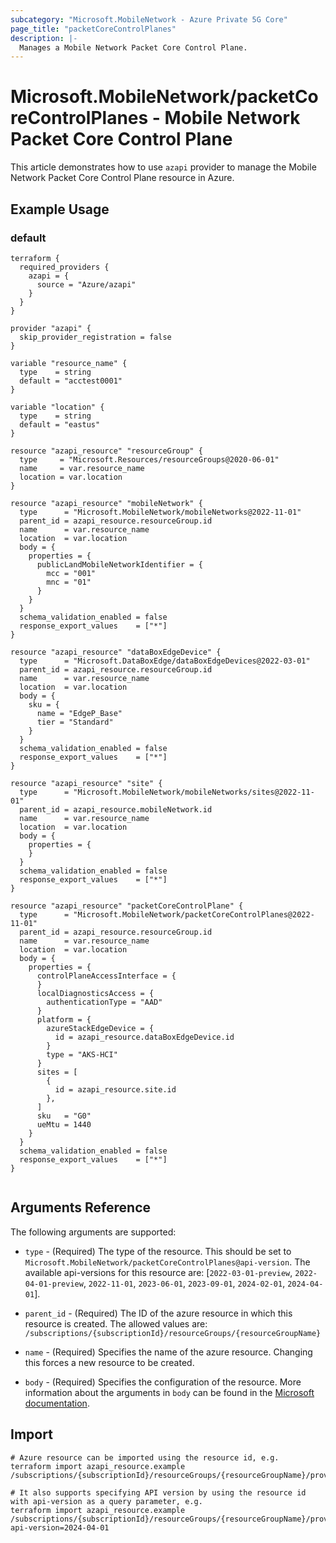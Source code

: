 ```yaml
---
subcategory: "Microsoft.MobileNetwork - Azure Private 5G Core"
page_title: "packetCoreControlPlanes"
description: |-
  Manages a Mobile Network Packet Core Control Plane.
---
```


# Microsoft.MobileNetwork/packetCoreControlPlanes - Mobile Network Packet Core Control Plane

This article demonstrates how to use `azapi` provider to manage the Mobile Network Packet Core Control Plane resource in Azure.

## Example Usage

### default

```hcl
terraform {
  required_providers {
    azapi = {
      source = "Azure/azapi"
    }
  }
}

provider "azapi" {
  skip_provider_registration = false
}

variable "resource_name" {
  type    = string
  default = "acctest0001"
}

variable "location" {
  type    = string
  default = "eastus"
}

resource "azapi_resource" "resourceGroup" {
  type     = "Microsoft.Resources/resourceGroups@2020-06-01"
  name     = var.resource_name
  location = var.location
}

resource "azapi_resource" "mobileNetwork" {
  type      = "Microsoft.MobileNetwork/mobileNetworks@2022-11-01"
  parent_id = azapi_resource.resourceGroup.id
  name      = var.resource_name
  location  = var.location
  body = {
    properties = {
      publicLandMobileNetworkIdentifier = {
        mcc = "001"
        mnc = "01"
      }
    }
  }
  schema_validation_enabled = false
  response_export_values    = ["*"]
}

resource "azapi_resource" "dataBoxEdgeDevice" {
  type      = "Microsoft.DataBoxEdge/dataBoxEdgeDevices@2022-03-01"
  parent_id = azapi_resource.resourceGroup.id
  name      = var.resource_name
  location  = var.location
  body = {
    sku = {
      name = "EdgeP_Base"
      tier = "Standard"
    }
  }
  schema_validation_enabled = false
  response_export_values    = ["*"]
}

resource "azapi_resource" "site" {
  type      = "Microsoft.MobileNetwork/mobileNetworks/sites@2022-11-01"
  parent_id = azapi_resource.mobileNetwork.id
  name      = var.resource_name
  location  = var.location
  body = {
    properties = {
    }
  }
  schema_validation_enabled = false
  response_export_values    = ["*"]
}

resource "azapi_resource" "packetCoreControlPlane" {
  type      = "Microsoft.MobileNetwork/packetCoreControlPlanes@2022-11-01"
  parent_id = azapi_resource.resourceGroup.id
  name      = var.resource_name
  location  = var.location
  body = {
    properties = {
      controlPlaneAccessInterface = {
      }
      localDiagnosticsAccess = {
        authenticationType = "AAD"
      }
      platform = {
        azureStackEdgeDevice = {
          id = azapi_resource.dataBoxEdgeDevice.id
        }
        type = "AKS-HCI"
      }
      sites = [
        {
          id = azapi_resource.site.id
        },
      ]
      sku   = "G0"
      ueMtu = 1440
    }
  }
  schema_validation_enabled = false
  response_export_values    = ["*"]
}


```



## Arguments Reference

The following arguments are supported:

* `type` - (Required) The type of the resource. This should be set to `Microsoft.MobileNetwork/packetCoreControlPlanes@api-version`. The available api-versions for this resource are: [`2022-03-01-preview`, `2022-04-01-preview`, `2022-11-01`, `2023-06-01`, `2023-09-01`, `2024-02-01`, `2024-04-01`].

* `parent_id` - (Required) The ID of the azure resource in which this resource is created. The allowed values are:  
  `/subscriptions/{subscriptionId}/resourceGroups/{resourceGroupName}`

* `name` - (Required) Specifies the name of the azure resource. Changing this forces a new resource to be created.

* `body` - (Required) Specifies the configuration of the resource. More information about the arguments in `body` can be found in the [Microsoft documentation](https://learn.microsoft.com/en-us/azure/templates/Microsoft.MobileNetwork/packetCoreControlPlanes?pivots=deployment-language-terraform).

## Import

 ```shell
 # Azure resource can be imported using the resource id, e.g.
 terraform import azapi_resource.example /subscriptions/{subscriptionId}/resourceGroups/{resourceGroupName}/providers/Microsoft.MobileNetwork/packetCoreControlPlanes/{resourceName}
 
 # It also supports specifying API version by using the resource id with api-version as a query parameter, e.g.
 terraform import azapi_resource.example /subscriptions/{subscriptionId}/resourceGroups/{resourceGroupName}/providers/Microsoft.MobileNetwork/packetCoreControlPlanes/{resourceName}?api-version=2024-04-01
 ```
